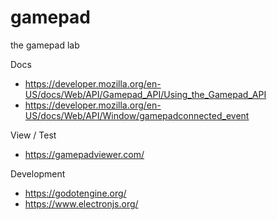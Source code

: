 # gamepad
the gamepad lab

Docs
  + https://developer.mozilla.org/en-US/docs/Web/API/Gamepad_API/Using_the_Gamepad_API
  + https://developer.mozilla.org/en-US/docs/Web/API/Window/gamepadconnected_event

View / Test
  + https://gamepadviewer.com/

Development
  + https://godotengine.org/
  + https://www.electronjs.org/
